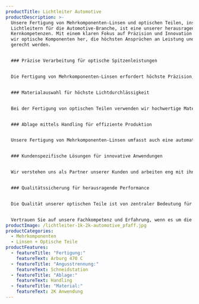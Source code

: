 ```yaml
---
productTitle: Lichtleiter Automotive
productDescription: >-
  Unsere Fertigung von Mehrkomponenten-Linsen und optischen Teilen, insbesondere
  Lichtleitern für die Automotive-Branche, ist eine unserer herausragenden
  Kernkompetenzen. Mit einem klaren Fokus auf Präzision und Innovation stellen
  wir optische Komponenten her, die höchsten Ansprüchen an Leistung und Qualität
  gerecht werden.


  ### Präzise Verarbeitung für optische Spitzenleistungen


  Die Fertigung von Mehrkomponenten-Linsen erfordert höchste Präzision, um eine exzellente Lichtführung und optische Qualität zu gewährleisten. Unsere leistungsstarke Arburg 470 C Fertigungsmaschine ermöglicht eine präzise 2K-Anwendung, bei der die Angusstrennung mittels Schneidstation erfolgt. Die Linsen werden sorgfältig hergestellt, um optimale Lichtleiter für die Automotive-Branche zu gewährleisten.


  ### Materialauswahl für höchste Lichtdurchlässigkeit


  Bei der Fertigung von optischen Teilen verwenden wir hochwertige Materialien, die für ihre hervorragende Lichtdurchlässigkeit und optischen Eigenschaften bekannt sind. Die ausgewählten Materialien gewährleisten eine effiziente Lichtführung und ermöglichen so eine optimale Leistung der Lichtleiter in den Fahrzeugen.


  ### Ablage mittels Handling für effiziente Produktion


  Unsere Fertigung von Mehrkomponenten-Linsen umfasst auch eine automatisierte Ablage mittels Handling. Dieser Schritt in der Produktion gewährleistet eine effiziente und zuverlässige Weiterverarbeitung der gefertigten Linsen und optischen Teile.


  ### Kundenspezifische Lösungen für innovative Anwendungen


  Wir verstehen uns als Partner unserer Kunden und arbeiten eng mit ihnen zusammen, um maßgeschneiderte Lösungen für ihre individuellen Anwendungen zu entwickeln. Unsere optischen Komponenten werden genau auf die spezifischen Anforderungen und Bedürfnisse unserer Kunden abgestimmt, um innovative Lösungen für die Automotive-Branche zu schaffen.


  ### Qualitätssicherung für herausragende Performance


  Die Qualität unserer optischen Teile ist von zentraler Bedeutung für ihre Performance und Zuverlässigkeit. Jede Linse und jeder Lichtleiter unterliegt einer gründlichen Qualitätskontrolle, um sicherzustellen, dass sie den hohen Standards der Automotive-Branche entsprechen. Wir setzen alles daran, Produkte von höchster Qualität zu liefern.


  Vertrauen Sie auf unsere Fachkompetenz und Erfahrung, wenn es um die Fertigung von Mehrkomponenten-Linsen und optischen Teilen für die Automotive-Branche geht. Unsere Präzision und unser Streben nach Spitzenleistungen machen uns zu einem verlässlichen Partner für innovative optische Lösungen in der Automobilindustrie.
productImage: /lichtleiter-1k-2k-automotive_pfaff.jpg
productCategories:
  - Mehrkomponenten
  - Linsen + Optische Teile
productFeatures:
  - featureTitle: "Fertigung:"
    featureText: Arburg 470 C
  - featureTitle: "Angusstrennung:"
    featureText: Schneidstation
  - featureTitle: "Ablage:"
    featureText: Handling
  - featureTitle: "Material:"
    featureText: 2K Anwendung
---
```

